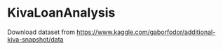 # KivaLoanAnalysis

Download dataset from https://www.kaggle.com/gaborfodor/additional-kiva-snapshot/data
